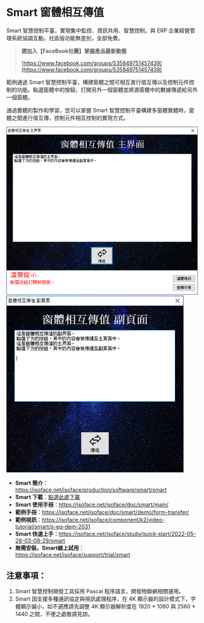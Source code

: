# Smart 窗體相互傳值

Smart 智慧控制平臺，實現集中監控、資訊共用、智慧控制，與 ERP 企業經營管理系統協調互動。社區版功能無差別，全部免費。

> **請加入【FaceBook社團】掌握產品最新動態**
>
> [https://www.facebook.com/groups/535849751457439](https://www.facebook.com/groups/535849751457439)

範例通過 Smart 智慧控制平臺，構建窗體之間可相互進行值互傳以及控制元件控制的功能。點選窗體中的按鈕，打開另外一個窗體並將源窗體中的數據傳遞給另外一個窗體。

通過實體的製作和學習，您可以掌握 Smart 智慧控制平臺構建多窗體實體時，窗體之間進行值互傳，控制元件相互控制的實現方式。

![](images/20220927205930.png)
![](images/20220927210010.png)

* **Smart 簡介**：https://isoface.net/isoface/production/software/smart/smart
* **Smart 下載**：[點選此處下載](https://github.com/isoface-iot/Smart/releases/latest)
* **Smart 使用手冊**：https://isoface.net/isoface/doc/smart/main/
* **範例手冊**：https://isoface.net/isoface/doc/smart/demo/form-transfer/
* **範例視訊**：https://isoface.net/isoface/component/k2/video-tutorial/smart/s-eq-dem-2031
* **Smart 快速上手**：https://isoface.net/isoface/study/quick-start/2022-05-28-03-08-29/smart
* **無需安裝，Smart線上試用**：https://isoface.net/isoface/support/trial/smart

## 注意事項：
1. Smart 智慧控制開發工具採用 Pascal 程序語言，開發物聯網相關運用。
2. Smart 因支援多種通訊協定與視訊處理程序，在 4K 顯示器的設計模式下，字體顯示偏小，如不適應請先調整 4K 顯示器解析度在 1920 * 1080 與 2560 * 1440 之間，不便之處敬請見諒。